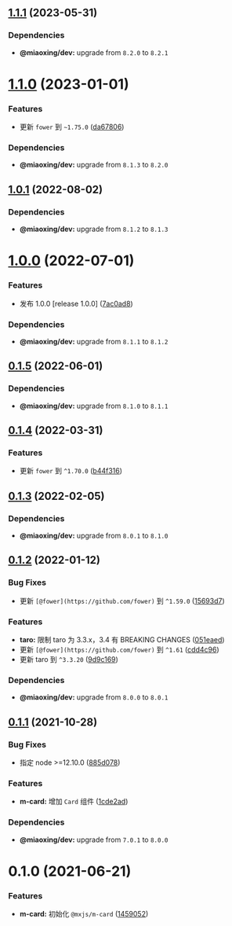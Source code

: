 ## [1.1.1](https://github.com/miaoxing/mxjs-m-card/compare/v1.1.0...v1.1.1) (2023-05-31)





### Dependencies

* **@miaoxing/dev:** upgrade from `8.2.0` to `8.2.1`

# [1.1.0](https://github.com/miaoxing/mxjs-m-card/compare/v1.0.1...v1.1.0) (2023-01-01)


### Features

* 更新 `fower` 到 `~1.75.0` ([da67806](https://github.com/miaoxing/mxjs-m-card/commit/da67806ed0b56055d2e696a8593e9bee254a8c7e))





### Dependencies

* **@miaoxing/dev:** upgrade from `8.1.3` to `8.2.0`

## [1.0.1](https://github.com/miaoxing/mxjs-m-card/compare/v1.0.0...v1.0.1) (2022-08-02)





### Dependencies

* **@miaoxing/dev:** upgrade from `8.1.2` to `8.1.3`

# [1.0.0](https://github.com/miaoxing/mxjs-m-card/compare/v0.1.5...v1.0.0) (2022-07-01)


### Features

* 发布 1.0.0 [release 1.0.0] ([7ac0ad8](https://github.com/miaoxing/mxjs-m-card/commit/7ac0ad827d23931a220d2400bf0364b26e513405))





### Dependencies

* **@miaoxing/dev:** upgrade from `8.1.1` to `8.1.2`

## [0.1.5](https://github.com/miaoxing/mxjs-m-card/compare/v0.1.4...v0.1.5) (2022-06-01)





### Dependencies

* **@miaoxing/dev:** upgrade from `8.1.0` to `8.1.1`

## [0.1.4](https://github.com/miaoxing/mxjs-m-card/compare/v0.1.3...v0.1.4) (2022-03-31)


### Features

* 更新 `fower` 到 `^1.70.0` ([b44f316](https://github.com/miaoxing/mxjs-m-card/commit/b44f31626a320c32eea475f191f176345b05edcb))

## [0.1.3](https://github.com/miaoxing/mxjs-m-card/compare/v0.1.2...v0.1.3) (2022-02-05)





### Dependencies

* **@miaoxing/dev:** upgrade from `8.0.1` to `8.1.0`

## [0.1.2](https://github.com/miaoxing/mxjs-m-card/compare/v0.1.1...v0.1.2) (2022-01-12)


### Bug Fixes

* 更新 `[@fower](https://github.com/fower)` 到 `^1.59.0` ([15693d7](https://github.com/miaoxing/mxjs-m-card/commit/15693d7d33a53d137b4772322380de7769564716))


### Features

* **taro:** 限制 taro 为 3.3.x，3.4 有 BREAKING CHANGES ([051eaed](https://github.com/miaoxing/mxjs-m-card/commit/051eaedf066d65b2aaa72b093113cef0229fdf1c))
* 更新 `[@fower](https://github.com/fower)` 到 `^1.61` ([cdd4c96](https://github.com/miaoxing/mxjs-m-card/commit/cdd4c96120b769afce629c7c996eae3de7fc686e))
* 更新 taro 到 `^3.3.20` ([9d9c169](https://github.com/miaoxing/mxjs-m-card/commit/9d9c1697b22dc8534273b5d1fe6f0f5ac17b2cde))





### Dependencies

* **@miaoxing/dev:** upgrade from `8.0.0` to `8.0.1`

## [0.1.1](https://github.com/miaoxing/mxjs-m-card/compare/v0.1.0...v0.1.1) (2021-10-28)


### Bug Fixes

* 指定 node >=12.10.0 ([885d078](https://github.com/miaoxing/mxjs-m-card/commit/885d078b84dbc7857a06b986ec163b646f581002))


### Features

* **m-card:** 增加 `Card` 组件 ([1cde2ad](https://github.com/miaoxing/mxjs-m-card/commit/1cde2ad94e1ddae399ac2c255e1321e6f9ad9413))





### Dependencies

* **@miaoxing/dev:** upgrade from `7.0.1` to `8.0.0`

# 0.1.0 (2021-06-21)


### Features

* **m-card:** 初始化 `@mxjs/m-card` ([1459052](https://github.com/miaoxing/mxjs-m-card/commit/1459052ed0870abd41c98b4fff8ae8113d55c6b2))
